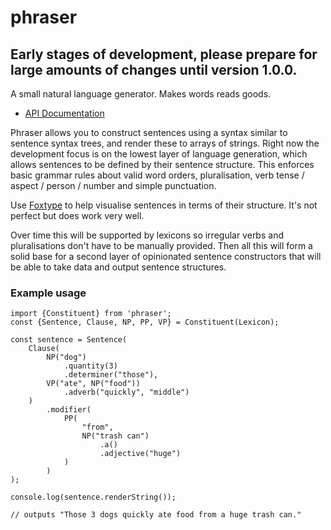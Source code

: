 # phraser

## Early stages of development, please prepare for large amounts of changes until version 1.0.0.

A small natural language generator. Makes words reads goods.

- [API Documentation](https://blueflag.github.io/phraser/docs)

Phraser allows you to construct sentences using a syntax similar to sentence syntax trees, and render these to arrays of strings. Right now the development focus is on the lowest layer of language generation, which allows sentences to be defined by their sentence structure. This enforces basic grammar rules about valid word orders, pluralisation, verb tense / aspect / person / number and simple punctuation.

Use [Foxtype](https://foxtype.com/sentence-tree) to help visualise sentences in terms of their structure. It's not perfect but does work very well.

Over time this will be supported by lexicons so irregular verbs and pluralisations don't have to be manually provided. Then all this will form a solid base for a second layer of opinionated sentence constructors that will be able to take data and output sentence structures.

### Example usage

```
import {Constituent} from 'phraser';
const {Sentence, Clause, NP, PP, VP} = Constituent(Lexicon);

const sentence = Sentence(
    Clause(
        NP("dog")
            .quantity(3)
            .determiner("those"),
        VP("ate", NP("food"))
            .adverb("quickly", "middle")
    )
        .modifier(
            PP(
                "from",
                NP("trash can")
                    .a()
                    .adjective("huge")
            )
        )
);

console.log(sentence.renderString());

// outputs "Those 3 dogs quickly ate food from a huge trash can."

```
